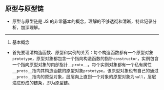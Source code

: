 ## 原型与原型链

- 原型与原型链是 JS 的非常基本的概念，理解的不够透彻和清晰，特此记录分析，加深理解。

---

1. 基本概念

- 首先要理清构造函数、原型和实例的关系：每个构造函数都有一个原型对象`prototype`，原型对象都包含一个指向构造函数的指针`constructor`，实例包含一个指向原型对象的内部指针`__proto__`。每个实例对象都有一个私有属性`__proto__`指向其构造函数的原型对象`prototype`，该原型对象也有自己的通过`__proto__`指向的原型对象，层层向上直到一个对象的原型对象为`null`，层层递进形成的链条，即为原型链。
